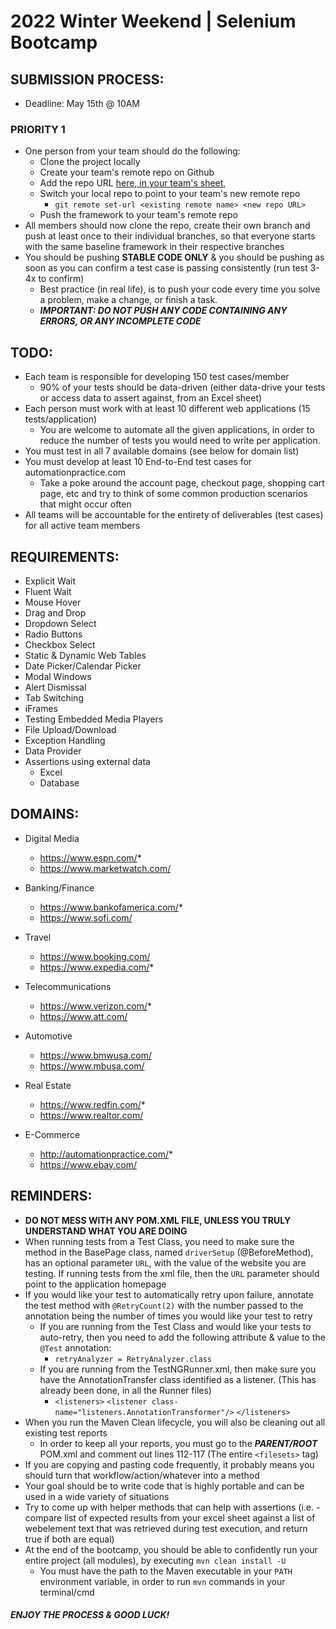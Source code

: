 # 2022 Winter Weekend | Selenium Bootcamp


## SUBMISSION PROCESS:
- Deadline: May 15th @ 10AM
### PRIORITY 1
- One person from your team should do the following: 
  - Clone the project locally
  - Create your team's remote repo on Github
  - Add the repo URL [here, in your team's sheet](https://docs.google.com/spreadsheets/d/1KLyA8MVIOBkZ72z8b5jLUwgXkMTqw-EgJcm8C2CufaA/edit#gid=0),
  - Switch your local repo to point to your team's new remote repo
    - `git remote set-url <existing remote name> <new repo URL>`
  - Push the framework to your team's remote repo
- All members should now clone the repo, create their own branch and push at least once to their individual branches, so that everyone starts with the same baseline framework in their respective branches 
- You should be pushing **STABLE CODE ONLY** & you should be pushing as soon as you can confirm a test case is passing consistently (run test 3-4x to confirm)
  - Best practice (in real life), is to push your code every time you solve a problem, make a change, or finish a task.
  - ***IMPORTANT: DO NOT PUSH ANY CODE CONTAINING ANY ERRORS, OR ANY INCOMPLETE CODE***

## TODO:
- Each team is responsible for developing 150 test cases/member
  - 90% of your tests should be data-driven (either data-drive your tests or access data to assert against, from an Excel sheet) 
- Each person must work with at least 10 different web applications (15 tests/application)
  - You are welcome to automate all the given applications, in order to reduce the number of tests you would need to write per application.
- You must test in all 7 available domains (see below for domain list)
- You must develop at least 10 End-to-End test cases for automationpractice.com
  - Take a poke around the account page, checkout page, shopping cart page, etc and try to think of some common production scenarios that might occur often 
- All teams will be accountable for the entirety of deliverables (test cases) for all active team members

## REQUIREMENTS:
- Explicit Wait
- Fluent Wait
- Mouse Hover
- Drag and Drop
- Dropdown Select
- Radio Buttons
- Checkbox Select
- Static & Dynamic Web Tables
- Date Picker/Calendar Picker
- Modal Windows
- Alert Dismissal
- Tab Switching
- iFrames
- Testing Embedded Media Players
- File Upload/Download
- Exception Handling
- Data Provider
- Assertions using external data
  - Excel
  - Database
  
## DOMAINS:
- Digital Media
  - https://www.espn.com/*
  - https://www.marketwatch.com/

- Banking/Finance
  - https://www.bankofamerica.com/*
  - https://www.sofi.com/

- Travel
  - https://www.booking.com/
  - https://www.expedia.com/*

- Telecommunications
  - https://www.verizon.com/*
  - https://www.att.com/

- Automotive
  - https://www.bmwusa.com/
  - https://www.mbusa.com/

- Real Estate
  - https://www.redfin.com/*
  - https://www.realtor.com/

- E-Commerce
  - http://automationpractice.com/*
  - https://www.ebay.com/


## REMINDERS:
- **DO NOT MESS WITH ANY POM.XML FILE, UNLESS YOU TRULY UNDERSTAND WHAT YOU ARE DOING**
- When running tests from a Test Class, you need to make sure the method in the BasePage class, named `driverSetup` (@BeforeMethod), has an optional parameter `URL`, with the value of the website you are testing. If running tests from the xml file, then the `URL` parameter should point to the application homepage
- If you would like your test to automatically retry upon failure, annotate the test method with `@RetryCount(2)` with the number passed to the annotation being the number of times you would like your test to retry
    - If you are running from the Test Class and would like your tests to auto-retry, then you need to add the following attribute & value to the `@Test` annotation: 
        - `retryAnalyzer = RetryAnalyzer.class`
    - If you are running from the TestNGRunner.xml, then make sure you have the AnnotationTransfer class identified as a listener. (This has already been done, in all the Runner files)
        - `<listeners>`
                `<listener class-name="listeners.AnnotationTransformer"/>`
           `</listeners>`
- When you run the Maven Clean lifecycle, you will also be cleaning out all existing test reports
    - In order to keep all your reports, you must go to the ***PARENT/ROOT*** POM.xml and comment out lines 112-117 (The entire `<filesets>` tag)
- If you are copying and pasting code frequently, it probably means you should turn that workflow/action/whatever into a method
- Your goal should be to write code that is highly portable and can be used in a wide variety of situations  
- Try to come up with helper methods that can help with assertions (i.e. - compare list of expected results from your excel sheet against a list of webelement text that was retrieved during test execution, and return true if both are equal)
- At the end of the bootcamp, you should be able to confidently run your entire project (all modules), by executing `mvn clean install -U`
  - You must have the path to the Maven executable in your `PATH` environment variable, in order to run `mvn` commands in your terminal/cmd



#### ***ENJOY THE PROCESS & GOOD LUCK!***

